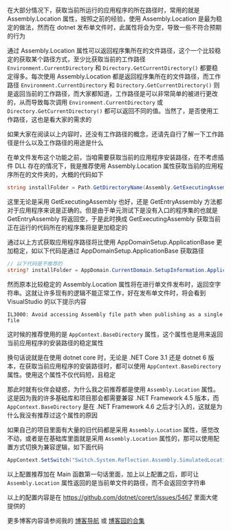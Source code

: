 在大部分情况下，获取当前所运行的应用程序的所在路径时，常用的就是 Assembly.Location 属性，按照之前的经验，使用 Assembly.Location 是最为稳定的做法，然而在 dotnet 发布单文件时，此属性将会为空，导致一些不符合预期的行为

<!--more-->


<!-- 博客 -->
<!-- 发布 -->

通过 Assembly.Location 属性可以返回程序集所在的文件路径，这个一个比较稳定的获取某个路径方式，至少比获取当前的工作路径 `Environment.CurrentDirectory` 和 `Directory.GetCurrentDirectory()` 都要稳定得多。每次使用 Assembly.Location 都是返回程序集所在的文件路径，而工作路径 `Environment.CurrentDirectory` 和 `Directory.GetCurrentDirectory()` 则是返回当前的工作路径，而大家都知道，工作路径是可以非常简单的被进行更改的，从而导致每次调用 `Environment.CurrentDirectory` 或 `Directory.GetCurrentDirectory()` 都可以返回不同的值。当然了，是否使用工作路径，这也是看大家的需求的

如果大家在阅读以上内容时，还没有工作路径的概念，还请先自行了解一下工作路径是什么以及工作路径的用途是什么

在单文件发布这个功能之前，当咱需要获取当前的应用程序安装路径，在不考虑插件 DLL 存在的情况下，我是推荐使用 Assembly.Location 属性获取当前的应用程序所在的文件夹的，大概的代码如下

```csharp
string installFolder = Path.GetDirectoryName(Assembly.GetExecutingAssembly().Location)!;
```

这里无论是采用 GetExecutingAssembly 也好，还是 GetEntryAssembly 方法都对于应用程序来说是正确的。但是由于单元测试下是没有入口的程序集的也就是 GetEntryAssembly 将返回空，于是此时换成 GetExecutingAssembly 获取当前正在运行的代码所在的程序集将是更加稳定的

通过以上方式获取应用程序路径将比使用 AppDomainSetup.ApplicationBase 更加稳定，如以下代码是通过 AppDomainSetup.ApplicationBase 获取路径

```csharp
// 以下代码是不推荐的
string? installFolder = AppDomain.CurrentDomain.SetupInformation.ApplicationBase;
```

然而原本比较稳定的 Assembly.Location 属性将在进行单文件发布时，返回空字符串。这就让许多现有的逻辑不能正常工作，好在发布单文件时，将会看到 VisualStudio 的以下提示内容

```
IL3000: Avoid accessing Assembly file path when publishing as a single file
```

这时候的推荐使用的是 `AppContext.BaseDirectory` 属性，这个属性也是用来返回当前应用程序的安装路径的稳定属性

换句话说就是在使用 dotnet core 时，无论是 .NET Core 3.1 还是 dotnet 6 版本，在获取当前应用程序的安装路径时，都可以使用 `AppContext.BaseDirectory` 属性。使用这个属性不仅代码短，且稳定

那此时就有伙伴会疑惑，为什么我之前推荐都是使用 `Assembly.Location` 属性。这是因为我的许多基础库和项目那会都需要兼容 .NET Framework 4.5 版本，而 `AppContext.BaseDirectory` 是在 .NET Framework 4.6 之后才引入的，这就是为什么我没有推荐过这个属性的原因

如果自己的项目里面有大量的旧代码都是采用 `Assembly.Location` 属性，感觉改不动，或者是在基础库里面就是采用 `Assembly.Location` 属性的，那可以使用配置方式切换为兼容逻辑，如下面代码

```csharp
AppContext.SetSwitch("Switch.System.Reflection.Assembly.SimulatedLocationInBaseDirectory", true);
```

以上配置推荐加在 Main 函数第一句话里面，加上以上配置之后，即可让 `Assembly.Location` 属性返回的是当前单文件的路径，而不会返回空字符串

以上的配置内容是在 https://github.com/dotnet/corert/issues/5467 里面大佬提供的

更多博客内容请参阅我的 [博客导航](https://blog.lindexi.com/post/%E5%8D%9A%E5%AE%A2%E5%AF%BC%E8%88%AA.html ) 或 [博客园的合集](https://www.cnblogs.com/lindexi/collections/6439)
